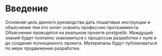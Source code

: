 # Введение
Основная цель данного руководства дать пошаговые инструкции и объяснения тем кто хочет освоить профессию программиста. Объяснения проводятся на реальном проекте postgrelib.
Жаждущий знаний будет поэтапно знакомиться с процессом разработки с нуля и до создания полноценного проекта. Материпалы будут публиковаться по мере продвижения разработки.
